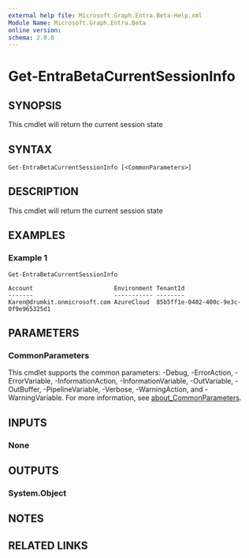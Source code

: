 ```yaml
---
external help file: Microsoft.Graph.Entra.Beta-Help.xml
Module Name: Microsoft.Graph.Entra.Beta
online version:
schema: 2.0.0
---
```


# Get-EntraBetaCurrentSessionInfo

## SYNOPSIS
This cmdlet will return the current session state

## SYNTAX

```
Get-EntraBetaCurrentSessionInfo [<CommonParameters>]
```

## DESCRIPTION
This cmdlet will return the current session state

## EXAMPLES

### Example 1
```
Get-EntraBetaCurrentSessionInfo

Account                       Environment TenantId
-------                       ----------- --------
Karen@drumkit.onmicrosoft.com AzureCloud  85b5ff1e-0402-400c-9e3c-0f9e965325d1
```

## PARAMETERS

### CommonParameters
This cmdlet supports the common parameters: -Debug, -ErrorAction, -ErrorVariable, -InformationAction, -InformationVariable, -OutVariable, -OutBuffer, -PipelineVariable, -Verbose, -WarningAction, and -WarningVariable. For more information, see [about_CommonParameters](https://go.microsoft.com/fwlink/?LinkID=113216).

## INPUTS

### None
## OUTPUTS

### System.Object
## NOTES

## RELATED LINKS
